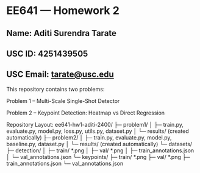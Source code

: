 # EE641 — Homework 2

## Name: Aditi Surendra Tarate
## USC ID: 4251439505
## USC Email: tarate@usc.edu

This repository contains two problems:

Problem 1 – Multi-Scale Single-Shot Detector

Problem 2 – Keypoint Detection: Heatmap vs Direct Regression

Repository Layout:
ee641-hw1-aditi-2400/
├─ problem1/
│  ├─ train.py, evaluate.py, model.py, loss.py, utils.py, dataset.py
│  └─ results/  (created automatically)
├─ problem2/
│  ├─ train.py, evaluate.py, model.py, baseline.py, dataset.py
│  └─ results/  (created automatically)
└─ datasets/
   ├─ detection/
   │  ├─ train/ *.png
   │  ├─ val/   *.png
   │  ├─ train_annotations.json
   │  └─ val_annotations.json
   └─ keypoints/
      ├─ train/ *.png
      ├─ val/   *.png
      ├─ train_annotations.json
      └─ val_annotations.json
